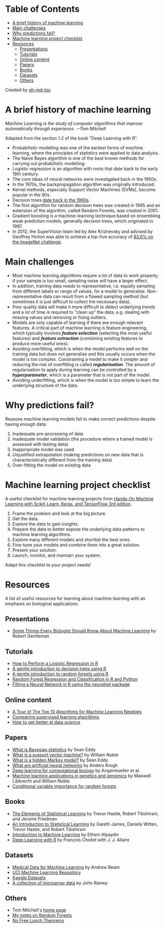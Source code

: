Table of Contents
=================

* [A brief history of machine learning](#a-brief-history-of-machine-learning)
* [Main challenges](#main-challenges)
* [Why predictions fail?](#why-predictions-fail)
* [Machine learning project checklist](#machine-learning-project-checklist)
* [Resources](#resources)
   * [Presentations](#presentations)
   * [Tutorials](#tutorials)
   * [Online content](#online-content)
   * [Papers](#papers)
   * [Books](#books)
   * [Datasets](#datasets)
   * [Others](#others)

Created by [gh-md-toc](https://github.com/ekalinin/github-markdown-toc)

# A brief history of machine learning

_Machine Learning is the study of computer algorithms that improve automatically through experience. --Tom Mitchell_

Adapted from the section 1.2 of the book "Deep Learning with R".

* Probabilistic modelling was one of the earliest forms of machine learning,
where the principles of statistics were applied to data analysis.
* The Naive Bayes algorithm is one of the best known methods for carrying out
probabilistic modelling.
* Logistic regression is an algorithm with roots that date back to the early 19th century.
* The core ideas of neural networks were investigated back in the 1950s.
* In the 1970s, the backpropagation algorithm was originally introduced.
* Kernel methods, especially Support Vector Machines (SVMs), become popular in the 90s.
* Decision trees [date back in the 1960s](http://washstat.org/presentations/20150604/loh_slides.pdf).
* The first algorithm for random decision trees was created in 1995 and an
extension of the algorithm, called Random Forests, was created in 2001.
* Gradient boosting is a machine-learning technique based on ensembling weak
prediction models, generally decision trees, which originated in 1997.
* In 2012, the SuperVision team led by Alex Krizhevsky and advised by Geoffrey
Hinton was able to achieve a top-five accuracy of [83.6% on the ImageNet
challenge](http://www.image-net.org/challenges/LSVRC/2012/results.html).

# Main challenges

* Most machine learning algorithms require a lot of data to work properly; if
your sample is too small, sampling noise will have a larger effect.
* In addition, training data needs to representative, i.e. equally sampling
from different labels or range of values, for a model to generalise.
Non-representative data can result from a flawed sampling method (but sometimes
it is just difficult to collect the necessary data).
* Poor quality data will make it more difficult to detect underlying trends and
a lot of time is required to "clean up" the data, e.g. dealing with missing
values and removing or fixing outliers.
* Models are only capable of learning if there are enough relevant features. A
critical part of machine learning is feature engineering, which typically
involves ***feature selection*** (selecting the most useful features) and ***feature
extraction*** (combining existing features to produce more useful ones).
* Avoiding overfitting, which is when the model performs well on the training
data but does not generalise and this usually occurs when the model is too
complex. Constraining a model to make it simpler and reducing the risk of
overfitting is called ***regularisation***. The amount of regularisation to
apply during learning can be controlled by a ***hyperparameter***, which is a
parameter that is not part of the model.
* Avoiding underfitting, which is when the model is too simple to learn the
underlying structure of the data.

# Why predictions fail?

Reasons machine learning models fail to make correct predictions despite having
enough data:

1. Inadequate pre-processing of data
2. Inadequate model validation (the procedure where a trained model is assessed
   with testing data)
3. Inappropriate model was used
4. Unjustified extrapolation (making predictions on new data that is
   characteristically different from the training data)
5. Over-fitting the model on existing data

# Machine learning project checklist

A useful checklist for machine learning projects from [Hands-On Machine Learning with Scikit-Learn, Keras, and TensorFlow 3rd edition](https://www.ebooks.com/en-us/book/210681725/hands-on-machine-learning-with-scikit-learn-keras-and-tensorflow/aur-lien-g-ron/).

1. Frame the problem and look at the big picture.
2. Get the data.
3. Explore the data to gain insights.
4. Prepare the data to better expose the underlying data patterns to machine
   learning algorithms.
5. Explore many different models and shortlist the best ones.
6. Fine-tune your models and combine them into a great solution.
7. Present your solution.
8. Launch, monitor, and maintain your system.

Adapt this checklist to your project needs!

# Resources

A list of useful resources for learning about machine learning with an emphasis
on biological applications.

## Presentations

* [Some Things Every Biologist Should Know About Machine Learning](http://www.bioconductor.org/help/course-materials/2003/Milan/Lectures/MachineLearning.pdf) by Robert Gentleman

## Tutorials

* [How to Perform a Logistic Regression in R](http://datascienceplus.com/perform-logistic-regression-in-r/)
* [A gentle introduction to decision trees using R](https://eight2late.wordpress.com/2016/02/16/a-gentle-introduction-to-decision-trees-using-r/)
* [A gentle introduction to random forests using R](https://eight2late.wordpress.com/2016/09/20/a-gentle-introduction-to-random-forests-using-r/)
* [Random Forest Regression and Classification in R and Python](http://blog.yhat.com/posts/comparing-random-forests-in-python-and-r.html)
* [Fitting a Neural Network in R using the neuralnet package](http://datascienceplus.com/fitting-neural-network-in-r/)

## Online content

* [A Tour of The Top 10 Algorithms for Machine Learning Newbies](https://towardsdatascience.com/a-tour-of-the-top-10-algorithms-for-machine-learning-newbies-dde4edffae11)
* [Comparing supervised learning algorithms](http://www.dataschool.io/comparing-supervised-learning-algorithms/)
* [How to get better at data science](http://www.dataschool.io/how-to-get-better-at-data-science/)

## Papers

* [What is Bayesian statistics](http://dx.doi.org/10.1038/nbt0904-1177) by Sean Eddy
* [What is a support vector machine?](http://dx.doi.org/10.1038/nbt1206-1565) by William Noble
* [What is a hidden Markov model?](http://dx.doi.org/10.1038/nbt1004-1315) by Sean Eddy
* [What are artificial neural networks](http://dx.doi.org/10.1038/nbt1386) by Anders Krogh
* [Deep learning for computational biology](http://dx.doi.org/10.15252/msb.20156651) by Angermueller et al.
* [Machine learning applications in genetics and genomics](http://dx.doi.org/10.1038/nrg3920) by Maxwell Libbrecht and William Noble
* [Conditional variable importance for random forests](http://www.ncbi.nlm.nih.gov/pubmed/18620558)

## Books

* [The Elements of Statistical Learning](https://web.stanford.edu/~hastie/ElemStatLearn/) by Trevor Hastie, Robert Tibshirani, and Jerome Friedman
* [An Introduction to Statistical Learning](http://www-bcf.usc.edu/~gareth/ISL/) by Gareth James, Daniela Witten, Trevor Hastie, and Robert Tibshirani
* [Introduction to Machine Learning](https://mitpress.mit.edu/books/introduction-machine-learning) by Ethem Alpaydin
* [Deep Learning with R](https://www.manning.com/books/deep-learning-with-r) by François Chollet with J. J. Allaire

## Datasets

* [Medical Data for Machine Learning](https://github.com/beamandrew/medical-data) by Andrew Beam
* [UCI Machine Learning Repository](https://archive.ics.uci.edu/ml/datasets.html)
* [Kaggle Datasets](https://www.kaggle.com/datasets)
* [A collection of microarray data](https://github.com/ramhiser/datamicroarray) by John Ramey

## Others

* Tom Mitchell's [home page](http://www.cs.cmu.edu/~tom/)
* [My notes on Random Forests](https://github.com/davetang/learning_random_forest)
* [No Free Lunch Theorems](http://www.no-free-lunch.org/)
